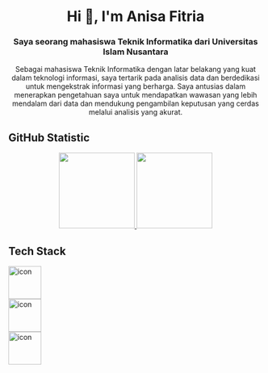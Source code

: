 <h1 align="center">Hi 👋, I'm Anisa Fitria </h1>
<h3 align="center">Saya seorang mahasiswa Teknik Informatika dari Universitas Islam Nusantara</h3>
<p align="center">Sebagai mahasiswa Teknik Informatika dengan latar belakang yang kuat dalam teknologi informasi, saya tertarik pada analisis data dan berdedikasi untuk mengekstrak informasi yang berharga. Saya antusias dalam menerapkan pengetahuan saya untuk mendapatkan wawasan yang lebih mendalam dari data dan mendukung pengambilan keputusan yang cerdas melalui analisis yang akurat.</p>

## GitHub Statistic
<p align="center">
<a href="https://github.com/anisa-fitria">
  <img height="150em" src="https://github-readme-stats-eight-theta.vercel.app/api?username=anisa-fitria&show_icons=true&theme=algolia&include_all_commits=true&count_private=true"/>
  <img height="150em" src="https://github-readme-stats-eight-theta.vercel.app/api/top-langs/?username=anisa-fitria&layout=compact&theme=algolia"/>
</a>
</p>

## Tech Stack
<div align="left">
 <div style="display: flex; align-items: flex-start;"><img src="https://techstack-generator.vercel.app/python-icon.svg" alt="icon" width="65" height="65" /></div><div style="display: flex; align-items: flex-start;"><img src="https://techstack-generator.vercel.app/github-icon.svg" alt="icon" width="65" height="65" /></div><div style="display: flex; align-items: flex-start;"><img src="https://techstack-generator.vercel.app/mysql-icon.svg" alt="icon" width="65" height="65" /></div>
</div>
